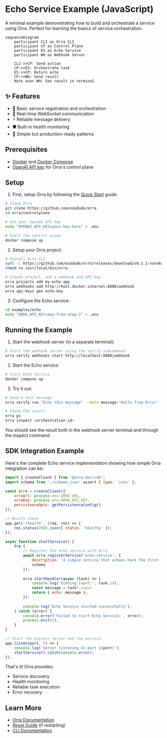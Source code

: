 # Echo Service Example (JavaScript)

A minimal example demonstrating how to build and orchestrate a service using Orra. Perfect for learning the basics of service orchestration.

```mermaid
sequenceDiagram
    participant CLI as Orra CLI
    participant CP as Control Plane
    participant ES as Echo Service
    participant WH as Webhook Server

    CLI->>CP: Send action
    CP->>ES: Orchestrate task
    ES->>CP: Return echo
    CP->>WH: Send result
    Note over WH: See result in terminal
```

## ✨ Features

- 🔄 Basic service registration and orchestration
- 📡 Real-time WebSocket communication
- ⚡ Reliable message delivery
- 🛡️ Built-in health monitoring
- 🚀 Simple but production-ready patterns

## Prerequisites

- [Docker](https://docs.docker.com/get-docker/) and [Docker Compose](https://docs.docker.com/compose/install/)
- [OpenAI API key](https://platform.openai.com/api-keys) for Orra's control plane

## Setup

1. First, setup Orra by following the [Quick Start](../../README.md#quick-start) guide:
```bash
# Clone Orra
git clone https://github.com/ezodude/orra
cd orra/controlplane

# Set your OpenAI API key
echo "OPENAI_API_KEY=your-key-here" > .env

# Start the control plane
docker compose up
```

2. Setup your Orra project:
```bash
# Install Orra CLI 
curl -L https://github.com/ezodude/orra/releases/download/v0.1.1-narwhal/orra-darwin-arm64 -o /usr/local/bin/orra
chmod +x /usr/local/bin/orra

# Create project, add a webhook and API key
orra projects add my-echo-app
orra webhooks add http://host.docker.internal:8888/webhook
orra api-keys gen echo-key
```

3. Configure the Echo service:
```bash
cd examples/echo
echo "ORRA_API_KEY=key-from-step-2" > .env
```

## Running the Example

1. Start the webhook server (in a separate terminal):
```bash
# Start the webhook server using the verify subcommand
orra verify webhooks start http://localhost:8888/webhook
```

2. Start the Echo service:
```bash
# Start Echo Service
docker compose up
```

3. Try it out:
```bash
# Send a test message
orra verify run "Echo this message" --data message:"Hello from Orra!"

# Check the result
orra ps
orra inspect <orchestration-id>
```

You should see the result both in the webhook server terminal and through the inspect command.

## SDK Integration Example
Here's the complete Echo service implementation showing how simple Orra integration can be:

```javascript
import { createClient } from '@orra.dev/sdk';
import schema from './schema.json' assert { type: 'json' };

const orra = createClient({
	orraUrl: process.env.ORRA_URL,
	orraKey: process.env.ORRA_API_KEY,
	persistenceOpts: getPersistenceConfig()
});

// Health check
app.get('/health', (req, res) => {
	res.status(200).json({ status: 'healthy' });
});

async function startService() {
	try {
		// Register the echo service with Orra
		await orra.registerService('echo-service', {
			description: 'A simple service that echoes back the first input value it receives.',
			schema
		});
		
		orra.startHandler(async (task) => {
			console.log('Echoing input:', task.id);
			const message = task?.input
			return { echo: message };
		});
		
		console.log('Echo Service started successfully');
	} catch (error) {
		console.error('Failed to start Echo Service:', error);
		process.exit(1);
	}
}

// Start the Express server and the service
app.listen(port, () => {
	console.log(`Server listening on port ${port}`);
	startService().catch(console.error);
});
```

That's it! Orra provides:
- Service discovery
- Health monitoring
- Reliable task execution
- Error recovery

## Learn More

- [Orra Documentation](../../docs)
- [Reset Guide](../../docs/reset-control-plane.md) (if restarting)
- [CLI Documentation](../../docs/cli.md)
